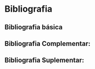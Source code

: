 # Bibliografia

## Bibliografia básica



## Bibliografia Complementar:



## Bibliografia Suplementar:

